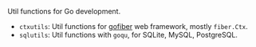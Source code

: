 Util functions for Go development.

- `ctxutils`: Util functions for [gofiber](https://gofiber.io) web framework,
  mostly `fiber.Ctx`.
- `sqlutils`: Util functions with `goqu`, for SQLite, MySQL, PostgreSQL.

